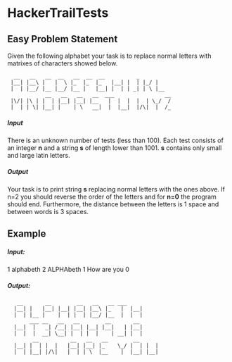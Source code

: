 # HackerTrailTests
## Easy Problem Statement
Given the following alphabet your task is to replace normal letters with matrixes of characters showed below.
```
  __   __   __  __   __  __  __          _  
 |__| |__\ |   |  \ |_  |_  |_   |__| |  | |_/ |
 |  | |__/ |__ |__/ |__ |   |__| |  | | _| | \ |__
            __   __   __   __  ___                __
 |\/| |\ | |  | |__| |__| |__   |  |  |  |  | \_/  /
 |  | | \| |__| |    | \   __|  |  |__|  |/\|  |  /_
``` 
 ##### Input
 There is an unknown number of tests (less than 100). Each test consists of an integer **n** and a string **s** of length lower than 1001. 
 **s** contains only small and large latin letters.
 
 ##### Output
 Your task is to print string **s** replacing normal letters with the ones above. If n=2 you should reverse the order of the letters 
 and for **n=0** the program should end. Furthermore, the distance between the letters is 1 space and between words is 3 spaces.
 
 ## Example
 ##### Input:
 1 alphabeth
 2 ALPHAbeth
 1 How are you
 0
 
 ##### Output:
```
   __       __        __   __   __ ___
  |__| |   |__| |__| |__| |__\ |_   |  |__|
  |  | |__ |    |  | |  | |__/ |__  |  |  |
       ___ __   __   __        __       __
  |__|  |   _| /__| |__| |__| |__|   | |__|
  |  |  |  __| \__| |  | |  |    | __| |  |
        __          __   __   __        __
  |__| |  | |  |   |__| |__| |_    \_/ |  | |  |
  |  | |__| |/\|   |  | | \  |__    |  |__| |__|
```
